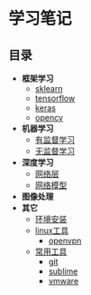 # 学习笔记

## 目录

- **框架学习**
  - [sklearn](ML/sklearn)
  - [tensorflow](DL/tensorflow)
  - [keras](DL/keras)
  - [opencv](IP/opencv)
- **机器学习**
  - [有监督学习](ML/supervised)
  - [无监督学习](ML/unsupervised)
- **深度学习**
  - [网络层](DL/layers)
  - [网络模型](DL/networks)
- **图像处理**
- **其它**
  - [环境安装](other/env)
  - [linux工具](other/linux)
    - [openvpn](linux/openvpn)
  - [常用工具](other/tools)
    - [git](tools/git)
    - [sublime](tools/sublime)
    - [vmware](tools/vmware)
